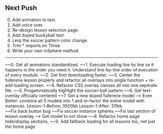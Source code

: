 ## Next Push
0. Add animation to text.
0. Add voice over.
1. Re-design lesson selection page.
2. Add doped buckyball text.
3. Lerp the soccer pattern color change.
4. Trim * imports on Three.
5. Write your own inSphere method.






























-----

~~0. Get all animatons standardized.
~~1. Execute loading line by line so it happens in the order you need it. Understand line-by-line order of execution of every module.
~~2. Get font downloading faster.
~~3. Center the fullerene lesson properly and refactor all overlays into single function + re-add loading screen.
~~4. Refactor CSS overlay classes all into one seperate file.
~~5. Progammatically highlight the soccer-ball pattern
~~6. Get text-overlay officially centered
~~7. Get a new doped fullerene model --> Even Better: combine all 5 models into 1 and re-factor the entire model with instances. 
      Lesson-1-Before: 3500kb
      Lesson-1-After: 311kb    
      ~~Fix back button bug 
      ~~Fix soccer instance spheres
      ~~Fix last section of lesson overlay --> Get model to not show
~~8. Refactor home page hide/display sections,
~~9. Add fallback loading for all lessons too, not just the home page